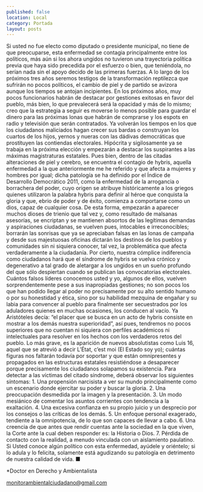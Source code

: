 ```yaml
---
published: false
location: Local
category: Portada
layout: posts
---
```


Si usted no fue electo como diputado o presidente municipal, no tiene de que preocuparse, esta enfermedad se contagia principalmente entre los políticos, más aún si los ahora ungidos no tuvieron una trayectoria política previa que haya sido precedida por el esfuerzo o bien, que teniéndola, no serían nada sin el apoyo decido de las primeras fuerzas. A lo largo de los próximos tres años seremos testigos de la transformación reptilezca que sufrirán no pocos políticos, el cambio de piel y de partido se avizora aunque los tiempos se antojan incipientes. En los próximos años, muy pocos funcionarios habrán de destacar por gestiones exitosas en favor del pueblo, más bien, lo que prevalecerá será la opacidad y más de lo mismo; creo que la estrategia a seguir es moverse lo menos posible para guardar el dinero para las próximas lonas que habrán de comprarse y los espots en radio y televisión que serán contratados. Ya volverán los tiempos en los que los ciudadanos maliciados hagan crecer sus bardas o construyan los cuartos de los hijos, yernos y nueras con las dádivas democráticas que prostituyen las contiendas electorales. Hipócrita y sigilosamente ya se trabaja en la próxima elección y empezarán a destacar los suspirantes a las máximas magistraturas estatales. Pues bien, dentro de las citadas alteraciones de piel y cerebro, se encuentra el contagio de hybris, aquella enfermedad  a la que anteriormente me he referido y que afecta a mujeres y hombres por igual; dicha patología se ha definido por el Índice de Desarrollo Democrático 2011, como la enfermedad de la arrogancia o borrachera del poder, cuyo origen se atribuye históricamente a los griegos quienes utilizaron la palabra hybris para definir al héroe que conquista la gloria y que, ebrio de poder y de éxito, comienza a comportarse como un dios, capaz de cualquier cosa. De esta forma, empezarán a aparecer muchos dioses de trienio que tal vez y, como resultado de malsanas asesorías, se encriptan y se mantienen absortos de las legítimas demandas y aspiraciones ciudadanas, se vuelven pues, intocables e irreconocibles; borrarán las sonrisas que ya se apreciaban falsas en las lonas de campaña y desde sus majestuosas oficinas dictarán los destinos de los pueblos y comunidades sin ni siquiera conocer, tal vez, la problemática que afecta verdaderamente a la ciudadanía. Por cierto, nuestra cómplice indiferencia como ciudadanos hará que el síndrome de hybris se vuelva crónico y degenerativo a tal grado de aletargar a los ungidos en un sueño profundo del que sólo despiertan cuando se publican las convocatorias electorales. Cuántos falsos líderes conocemos usted y yo, algunos de ellos, vuelven sorprendentemente pese a sus inapropiadas gestiones; no son pocos los que han podido llegar al poder no precisamente por su alto sentido humano o por su honestidad y ética, sino por su habilidad mezquina de engañar y su labia para convencer al pueblo para finalmente ser secuestrados por los aduladores quienes en muchas ocasiones, los conducen al vacío. Ya Aristóteles decía: “el placer que se busca en un acto de hybris consiste en mostrar a los demás nuestra superioridad”, así pues, tendremos no pocos superiores que no cuentan ni siquiera con perfiles académicos ni intelectuales para resolver en los hechos con los verdaderos retos del pueblo. Lo más grave, es la aparición de nuevos absolutistas como Luis 16, aquel que se atrevió a decir L’État, c’est moi (El Estado soy yo); cuántas figuras nos faltarán todavía por soportar y que están omnipresentes y propagados en las estructuras estatales resistiéndose a desaparecer porque precisamente los ciudadanos solapamos su existencia. Para detectar a las víctimas del citado síndrome, deberá observar los siguientes síntomas: 1. Una propensión narcisista a ver su mundo principalmente como un escenario donde ejercitar su poder y buscar la gloria. 2. Una preocupación desmedida por la imagen y la presentación. 3. Un modo mesiánico de comentar los asuntos corrientes con tendencia a la exaltación. 4. Una excesiva confianza en su propio juicio y un desprecio por los consejos o las críticas de los demás. 5. Un enfoque personal exagerado, tendiente a la omnipotencia, de lo que son capaces de llevar a cabo. 6. Una creencia de que antes que rendir cuentas ante la sociedad en la que viven, la Corte ante la cual deben responder es: la Historia o Dios. 7. Pérdida de contacto con la realidad, a menudo vinculada con un aislamiento paulatino. Si Usted conoce algún político con esta enfermedad, ayúdele y oriéntelo; si lo adula y lo felicita, solamente está agudizando su patología en detrimento de nuestra calidad de vida. ■


*Doctor en Derecho y Ambientalista

monitorambientalciudadano@gmail.com
